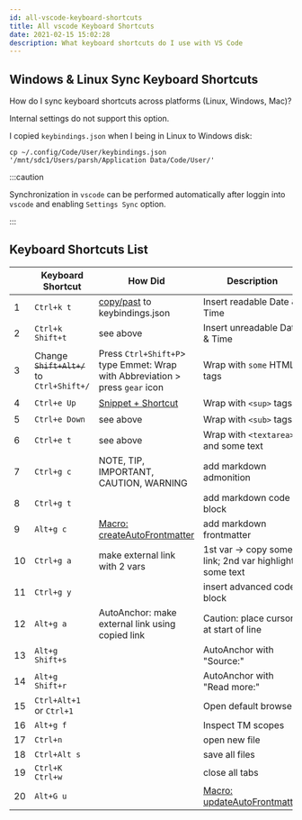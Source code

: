 ```yaml
---
id: all-vscode-keyboard-shortcuts
title: All vscode Keyboard Shortcuts
date: 2021-02-15 15:02:28
description: What keyboard shortcuts do I use with VS Code
---
```


## Windows & Linux Sync Keyboard Shortcuts

How do I sync keyboard shortcuts across platforms (Linux, Windows, Mac)?

Internal settings do not support this option.

I copied `keybindings.json` when I being in Linux to Windows disk:

```shell
cp ~/.config/Code/User/keybindings.json '/mnt/sdc1/Users/parsh/Application Data/Code/User/'
```

:::caution

Synchronization in `vscode` can be performed automatically after loggin into `vscode` and enabling `Settings Sync` option.

:::

## Keyboard Shortcuts List

<small>

|  | Keyboard Shortcut | How Did | Description | Result |
| --- | --- | --- | --- | --- |
| 1 | `Ctrl+k t` | [copy/past](https://stackoverflow.com/questions/38780057/how-to-insert-current-date-time-in-vscode#57654879) to keybindings.json | Insert readable Date & Time | 2021-02-05 20:22:46 |
| 2 | `Ctrl+k Shift+t` | see above | Insert unreadable Date & Time | 20210205202330 |
| 3 | Change ~~`Shift+Alt+/`~~ to `Ctrl+Shift+/` | Press `Ctrl+Shift+P`> type Emmet: Wrap with Abbreviation > press `gear` icon | Wrap with `some` HTML-tags | type log2 > select 2 > `Ctrl+Shift+/` > type sub + Enter > log<sub>2</sub> |
| 4 | `Ctrl+e Up` | [Snippet + Shortcut](snippets/snippet-plus-shortcut) | Wrap with `<sup>` tags | 23 -> 2<sup>3</sup> |
| 5 | `Ctrl+e Down` | see above | Wrap with `<sub>` tags | log2 -> log<sub>2</sub> |
| 6 | `Ctrl+e t` | see above | Wrap with `<textarea>` and some text | `<textarea>Your answer:</textarea>` |
| 7 | `Ctrl+g c` | NOTE, TIP, IMPORTANT, CAUTION, WARNING | add markdown admonition | `::: :::` |
| 8 | `Ctrl+g t` |  | add markdown code block | `````` |
| 9 | `Alt+g c` | [Macro: createAutoFrontmatter](macros/1-auto-frontmatter) | add markdown frontmatter | `--- ... ---` |
| 10 | `Ctrl+g a` | make external link with 2 vars | 1st var -> copy some link; 2nd var highlight some text | <a href='https://marketplace.visualstudio.com/items?itemName=esbenp.prettier-vscode' class='external'>Prettier</a> |
| 11 | `Ctrl+g y` |  | insert advanced code block | `jsx title="App.js" {}` |
| 12 | `Alt+g a` | AutoAnchor: make external link using copied link | Caution: place cursor at start of line | <a href='https://code.visualstudio.com/api/get-started/your-first-extension' class='external'>code.visualstudio.com: Your First Extension</a> |
| 13 | `Alt+g Shift+s` |  | AutoAnchor with "Source:" |  |
| 14 | `Alt+g Shift+r` |  | AutoAnchor with "Read more:" |  |
| 15 | `Ctrl+Alt+1` or `Ctrl+1` |  | Open default browser |  |
| 16 | `Alt+g f` |  | Inspect TM scopes |  |
| 17 | `Ctrl+n` |  | open new file |  |
| 18 | `Ctrl+Alt s` |  | save all files |  |
| 19 | `Ctrl+K Ctrl+w` |  | close all tabs |  |
| 20 | `Alt+G u` |  | [Macro: updateAutoFrontmatter](macros/2-auto-frontmatter) |  |

</small>
